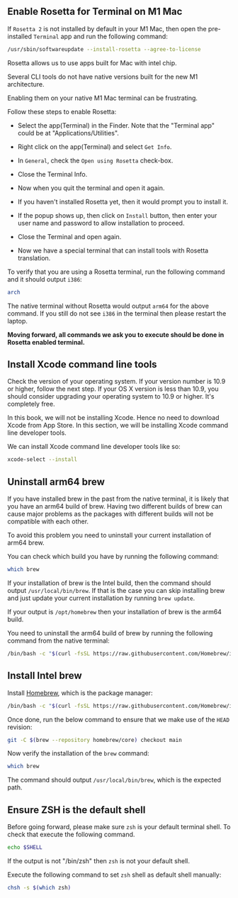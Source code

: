 ## Enable Rosetta for Terminal on M1 Mac

If `Rosetta 2` is not installed by default in your M1 Mac, then open the
pre-installed `Terminal` app and run the following command:

```bash
/usr/sbin/softwareupdate --install-rosetta --agree-to-license
```

Rosetta allows us to use apps built for Mac with intel chip.

Several CLI tools do not have native versions built for the new M1 architecture.

Enabling them on your native M1 Mac terminal can be frustrating.

Follow these steps to enable Rosetta:

- Select the app(Terminal) in the Finder. Note that the "Terminal app" could be
  at "Applications/Utilities".

- Right click on the app(Terminal) and select `Get Info`.

- In `General`, check the `Open using Rosetta` check-box.

- Close the Terminal Info.

- Now when you quit the terminal and open it again.

- If you haven't installed Rosetta yet, then it would prompt you to install it.

- If the popup shows up, then click on `Install` button, then enter your user
  name and password to allow installation to proceed.

- Close the Terminal and open again.

- Now we have a special terminal that can install tools with Rosetta
  translation.

To verify that you are using a Rosetta terminal, run the following command and
it should output `i386`:

```bash
arch
```

The native terminal without Rosetta would output `arm64` for the above command.
If you still do not see `i386` in the terminal then please restart the laptop.

**Moving forward, all commands we ask you to execute should be done in Rosetta
enabled terminal.**

## Install Xcode command line tools

Check the version of your operating system. If your version number is 10.9 or
higher, follow the next step. If your OS X version is less than 10.9, you should
consider upgrading your operating system to 10.9 or higher. It's completely
free.

In this book, we will not be installing Xcode. Hence no need to download Xcode
from App Store. In this section, we will be installing Xcode command line
developer tools.

We can install Xcode command line developer tools like so:

```bash
xcode-select --install
```

## Uninstall arm64 brew

If you have installed brew in the past from the native terminal, it is likely
that you have an arm64 build of brew. Having two different builds of brew can
cause major problems as the packages with different builds will not be
compatible with each other.

To avoid this problem you need to uninstall your current installation of arm64
brew.

You can check which build you have by running the following command:

```bash
which brew
```

If your installation of brew is the Intel build, then the command should output
`/usr/local/bin/brew`. If that is the case you can skip installing brew and just
update your current installation by running `brew update`.

If your output is `/opt/homebrew` then your installation of brew is the arm64
build.

You need to uninstall the arm64 build of brew by running the following command
from the native terminal:

```bash
/bin/bash -c "$(curl -fsSL https://raw.githubusercontent.com/Homebrew/install/master/uninstall.sh)"
```

## Install Intel brew

Install [Homebrew](https://brew.sh), which is the package manager:

```bash
/bin/bash -c "$(curl -fsSL https://raw.githubusercontent.com/Homebrew/install/HEAD/install.sh)"
```

Once done, run the below command to ensure that we make use of the `HEAD`
revision:

```bash
git -C $(brew --repository homebrew/core) checkout main
```

Now verify the installation of the `brew` command:

```bash
which brew
```

The command should output `/usr/local/bin/brew`, which is the expected path.

## Ensure ZSH is the default shell

Before going forward, please make sure `zsh` is your default terminal shell. To
check that execute the following command.

```bash
echo $SHELL
```

If the output is not "/bin/zsh" then `zsh` is not your default shell.

Execute the following command to set `zsh` shell as default shell manually:

```bash
chsh -s $(which zsh)
```
